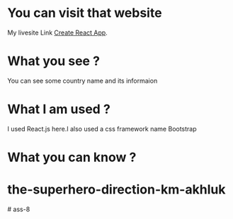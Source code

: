 # You can visit that website
My livesite Link [Create React App](countrifyme.netlify.app).


# What you see ?
You can see some country name and its informaion

# What I am used ?
I used React.js here.I also used a css framework name Bootstrap

# What you can know ?

# the-superhero-direction-km-akhluk
#   a s s - 8  
 